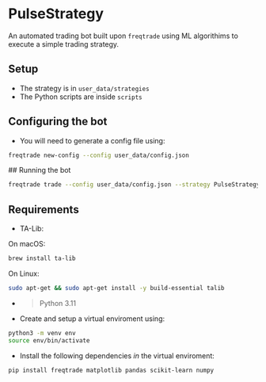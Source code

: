 # PulseStrategy
An automated trading bot built upon `freqtrade` using ML algorithims to execute a simple trading strategy.


## Setup
- The strategy is in `user_data/strategies`
- The Python scripts are inside `scripts`


## Configuring the bot
- You will need to generate a config file using:


```bash
freqtrade new-config --config user_data/config.json
```


## Running the bot


```bash
freqtrade trade --config user_data/config.json --strategy PulseStrategy
```


## Requirements
- TA-Lib:


On macOS:


```bash
brew install ta-lib
```


On Linux:


```bash
sudo apt-get && sudo apt-get install -y build-essential talib
```


- > Python 3.11
- Create and setup a virtual enviroment using:


```bash
python3 -m venv env
source env/bin/activate
```

- Install the following dependencies *in* the virtual enviroment:


```bash
pip install freqtrade matplotlib pandas scikit-learn numpy  
```